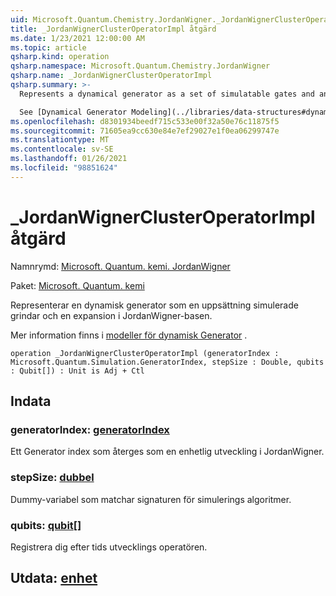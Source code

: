 ```yaml
---
uid: Microsoft.Quantum.Chemistry.JordanWigner._JordanWignerClusterOperatorImpl
title: _JordanWignerClusterOperatorImpl åtgärd
ms.date: 1/23/2021 12:00:00 AM
ms.topic: article
qsharp.kind: operation
qsharp.namespace: Microsoft.Quantum.Chemistry.JordanWigner
qsharp.name: _JordanWignerClusterOperatorImpl
qsharp.summary: >-
  Represents a dynamical generator as a set of simulatable gates and an expansion in the JordanWigner basis.

  See [Dynamical Generator Modeling](../libraries/data-structures#dynamical-generator-modeling) for more details.
ms.openlocfilehash: d8301934beedf715c533e00f32a50e76c11875f5
ms.sourcegitcommit: 71605ea9cc630e84e7ef29027e1f0ea06299747e
ms.translationtype: MT
ms.contentlocale: sv-SE
ms.lasthandoff: 01/26/2021
ms.locfileid: "98851624"
---
```

# <a name="_jordanwignerclusteroperatorimpl-operation"></a>_JordanWignerClusterOperatorImpl åtgärd

Namnrymd: [Microsoft. Quantum. kemi. JordanWigner](xref:Microsoft.Quantum.Chemistry.JordanWigner)

Paket: [Microsoft. Quantum. kemi](https://nuget.org/packages/Microsoft.Quantum.Chemistry)


Representerar en dynamisk generator som en uppsättning simulerade grindar och en expansion i JordanWigner-basen.

Mer information finns i [modeller för dynamisk Generator](../libraries/data-structures#dynamical-generator-modeling) .

```qsharp
operation _JordanWignerClusterOperatorImpl (generatorIndex : Microsoft.Quantum.Simulation.GeneratorIndex, stepSize : Double, qubits : Qubit[]) : Unit is Adj + Ctl
```


## <a name="input"></a>Indata

### <a name="generatorindex--generatorindex"></a>generatorIndex: [generatorIndex](xref:Microsoft.Quantum.Simulation.GeneratorIndex)

Ett Generator index som återges som en enhetlig utveckling i JordanWigner.


### <a name="stepsize--double"></a>stepSize: [dubbel](xref:microsoft.quantum.lang-ref.double)

Dummy-variabel som matchar signaturen för simulerings algoritmer.


### <a name="qubits--qubit"></a>qubits: [qubit](xref:microsoft.quantum.lang-ref.qubit)[]

Registrera dig efter tids utvecklings operatören.



## <a name="output--unit"></a>Utdata: [enhet](xref:microsoft.quantum.lang-ref.unit)

